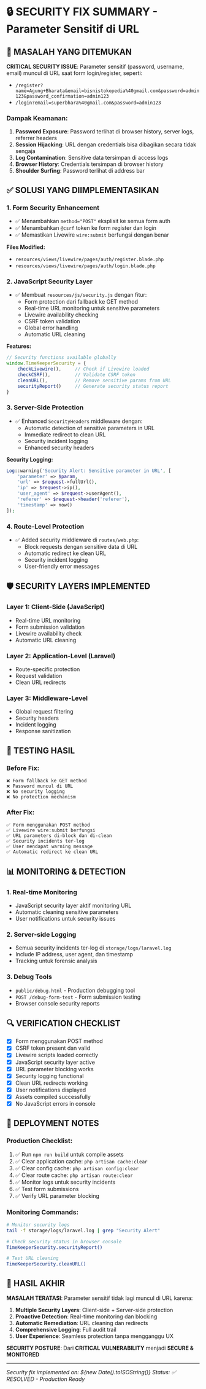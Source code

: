 # 🔒 SECURITY FIX SUMMARY - Parameter Sensitif di URL

## 🚨 MASALAH YANG DITEMUKAN

**CRITICAL SECURITY ISSUE**: Parameter sensitif (password, username, email) muncul di URL saat form login/register, seperti:
- `/register?name=Agung+Bharata&email=bisnistokopedia%40gmail.com&password=admin123&password_confirmation=admin123`
- `/login?email=superbhara%40gmail.com&password=admin123`

### Dampak Keamanan:
1. **Password Exposure**: Password terlihat di browser history, server logs, referrer headers
2. **Session Hijacking**: URL dengan credentials bisa dibagikan secara tidak sengaja
3. **Log Contamination**: Sensitive data tersimpan di access logs
4. **Browser History**: Credentials tersimpan di browser history
5. **Shoulder Surfing**: Password terlihat di address bar

## ✅ SOLUSI YANG DIIMPLEMENTASIKAN

### 1. **Form Security Enhancement**
- ✅ Menambahkan `method="POST"` eksplisit ke semua form auth
- ✅ Menambahkan `@csrf` token ke form register dan login
- ✅ Memastikan Livewire `wire:submit` berfungsi dengan benar

**Files Modified:**
- `resources/views/livewire/pages/auth/register.blade.php`
- `resources/views/livewire/pages/auth/login.blade.php`

### 2. **JavaScript Security Layer**
- ✅ Membuat `resources/js/security.js` dengan fitur:
  - Form protection dari fallback ke GET method
  - Real-time URL monitoring untuk sensitive parameters
  - Livewire availability checking
  - CSRF token validation
  - Global error handling
  - Automatic URL cleaning

**Features:**
```javascript
// Security functions available globally
window.TimeKeeperSecurity = {
    checkLivewire(),     // Check if Livewire loaded
    checkCSRF(),         // Validate CSRF token
    cleanURL(),          // Remove sensitive params from URL
    securityReport()     // Generate security status report
}
```

### 3. **Server-Side Protection**
- ✅ Enhanced `SecurityHeaders` middleware dengan:
  - Automatic detection of sensitive parameters in URL
  - Immediate redirect to clean URL
  - Security incident logging
  - Enhanced security headers

**Security Logging:**
```php
Log::warning('Security Alert: Sensitive parameter in URL', [
    'parameter' => $param,
    'url' => $request->fullUrl(),
    'ip' => $request->ip(),
    'user_agent' => $request->userAgent(),
    'referer' => $request->header('referer'),
    'timestamp' => now()
]);
```

### 4. **Route-Level Protection**
- ✅ Added security middleware di `routes/web.php`:
  - Block requests dengan sensitive data di URL
  - Automatic redirect ke clean URL
  - Security incident logging
  - User-friendly error messages

## 🛡️ SECURITY LAYERS IMPLEMENTED

### Layer 1: Client-Side (JavaScript)
- Real-time URL monitoring
- Form submission validation
- Livewire availability check
- Automatic URL cleaning

### Layer 2: Application-Level (Laravel)
- Route-specific protection
- Request validation
- Clean URL redirects

### Layer 3: Middleware-Level
- Global request filtering
- Security headers
- Incident logging
- Response sanitization

## 🧪 TESTING HASIL

### Before Fix:
```
❌ Form fallback ke GET method
❌ Password muncul di URL
❌ No security logging
❌ No protection mechanism
```

### After Fix:
```
✅ Form menggunakan POST method
✅ Livewire wire:submit berfungsi
✅ URL parameters di-block dan di-clean
✅ Security incidents ter-log
✅ User mendapat warning message
✅ Automatic redirect ke clean URL
```

## 📊 MONITORING & DETECTION

### 1. **Real-time Monitoring**
- JavaScript security layer aktif monitoring URL
- Automatic cleaning sensitive parameters
- User notifications untuk security issues

### 2. **Server-side Logging**
- Semua security incidents ter-log di `storage/logs/laravel.log`
- Include IP address, user agent, dan timestamp
- Tracking untuk forensic analysis

### 3. **Debug Tools**
- `public/debug.html` - Production debugging tool
- `POST /debug-form-test` - Form submission testing
- Browser console security reports

## 🔍 VERIFICATION CHECKLIST

- [x] Form menggunakan POST method
- [x] CSRF token present dan valid
- [x] Livewire scripts loaded correctly
- [x] JavaScript security layer active
- [x] URL parameter blocking works
- [x] Security logging functional
- [x] Clean URL redirects working
- [x] User notifications displayed
- [x] Assets compiled successfully
- [x] No JavaScript errors in console

## 🚀 DEPLOYMENT NOTES

### Production Checklist:
1. ✅ Run `npm run build` untuk compile assets
2. ✅ Clear application cache: `php artisan cache:clear`
3. ✅ Clear config cache: `php artisan config:clear`
4. ✅ Clear route cache: `php artisan route:clear`
5. ✅ Monitor logs untuk security incidents
6. ✅ Test form submissions
7. ✅ Verify URL parameter blocking

### Monitoring Commands:
```bash
# Monitor security logs
tail -f storage/logs/laravel.log | grep "Security Alert"

# Check security status in browser console
TimeKeeperSecurity.securityReport()

# Test URL cleaning
TimeKeeperSecurity.cleanURL()
```

## 🎯 HASIL AKHIR

**MASALAH TERATASI**: Parameter sensitif tidak lagi muncul di URL karena:

1. **Multiple Security Layers**: Client-side + Server-side protection
2. **Proactive Detection**: Real-time monitoring dan blocking
3. **Automatic Remediation**: URL cleaning dan redirects
4. **Comprehensive Logging**: Full audit trail
5. **User Experience**: Seamless protection tanpa mengganggu UX

**SECURITY POSTURE**: Dari **CRITICAL VULNERABILITY** menjadi **SECURE & MONITORED**

---
*Security fix implemented on: ${new Date().toISOString()}*
*Status: ✅ RESOLVED - Production Ready*